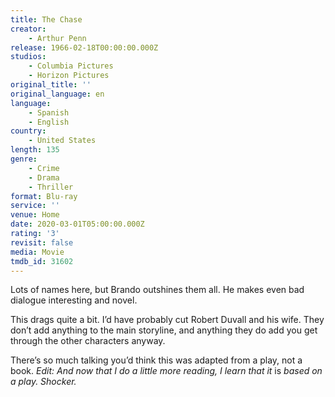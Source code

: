 ```yaml
---
title: The Chase
creator:
    - Arthur Penn
release: 1966-02-18T00:00:00.000Z
studios:
    - Columbia Pictures
    - Horizon Pictures
original_title: ''
original_language: en
language:
    - Spanish
    - English
country:
    - United States
length: 135
genre:
    - Crime
    - Drama
    - Thriller
format: Blu-ray
service: ''
venue: Home
date: 2020-03-01T05:00:00.000Z
rating: '3'
revisit: false
media: Movie
tmdb_id: 31602
---
```


Lots of names here, but Brando outshines them all. He makes even bad dialogue interesting and novel.

This drags quite a bit. I’d have probably cut Robert Duvall and his wife. They don’t add anything to the main storyline, and anything they do add you get through the other characters anyway.

There’s so much talking you’d think this was adapted from a play, not a book. <i>Edit: And now that I do a little more reading, I learn that it </i>is <i>based on a play. Shocker.</i>
